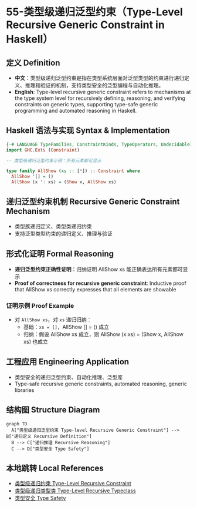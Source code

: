 # 55-类型级递归泛型约束（Type-Level Recursive Generic Constraint in Haskell）

## 定义 Definition

- **中文**：类型级递归泛型约束是指在类型系统层面对泛型类型的约束进行递归定义、推理和验证的机制，支持类型安全的泛型编程与自动化推理。
- **English**: Type-level recursive generic constraint refers to mechanisms at the type system level for recursively defining, reasoning, and verifying constraints on generic types, supporting type-safe generic programming and automated reasoning in Haskell.

## Haskell 语法与实现 Syntax & Implementation

```haskell
{-# LANGUAGE TypeFamilies, ConstraintKinds, TypeOperators, UndecidableInstances #-}
import GHC.Exts (Constraint)

-- 类型级递归泛型约束示例：所有元素都可显示

type family AllShow (xs :: [*]) :: Constraint where
  AllShow '[] = ()
  AllShow (x ': xs) = (Show x, AllShow xs)
```

## 递归泛型约束机制 Recursive Generic Constraint Mechanism

- 类型族递归定义、类型类递归约束
- 支持泛型类型约束的递归定义、推理与验证

## 形式化证明 Formal Reasoning

- **递归泛型约束正确性证明**：归纳证明 AllShow xs 能正确表达所有元素都可显示
- **Proof of correctness for recursive generic constraint**: Inductive proof that AllShow xs correctly expresses that all elements are showable

### 证明示例 Proof Example

- 对 `AllShow xs`，对 `xs` 递归归纳：
  - 基础：`xs = []`，AllShow [] = () 成立
  - 归纳：假设 AllShow xs 成立，则 AllShow (x:xs) = (Show x, AllShow xs) 也成立

## 工程应用 Engineering Application

- 类型安全的递归泛型约束、自动化推理、泛型库
- Type-safe recursive generic constraints, automated reasoning, generic libraries

## 结构图 Structure Diagram

```mermaid
graph TD
  A["类型级递归泛型约束 Type-level Recursive Generic Constraint"] --> B["递归定义 Recursive Definition"]
  B --> C["递归推理 Recursive Reasoning"]
  C --> D["类型安全 Type Safety"]
```

## 本地跳转 Local References

- [类型级递归约束 Type-Level Recursive Constraint](../64-Type-Level-Recursive-Constraint/01-Type-Level-Recursive-Constraint-in-Haskell.md)
- [类型级递归类型类 Type-Level Recursive Typeclass](../74-Type-Level-Recursive-Typeclass/01-Type-Level-Recursive-Typeclass-in-Haskell.md)
- [类型安全 Type Safety](../14-Type-Safety/01-Type-Safety-in-Haskell.md)
